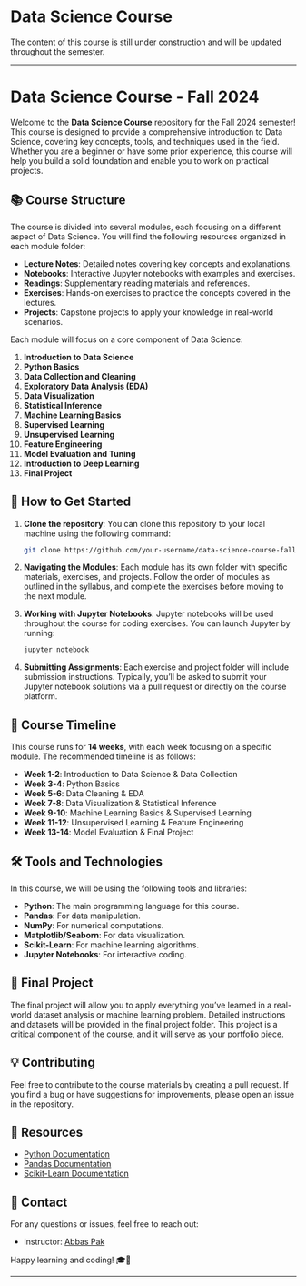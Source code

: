 # Data Science Course
The content of this course is still under construction and will be updated throughout the semester.


---

# Data Science Course - Fall 2024

Welcome to the **Data Science Course** repository for the Fall 2024 semester! This course is designed to provide a comprehensive introduction to Data Science, covering key concepts, tools, and techniques used in the field. Whether you are a beginner or have some prior experience, this course will help you build a solid foundation and enable you to work on practical projects.

## 📚 Course Structure

The course is divided into several modules, each focusing on a different aspect of Data Science. You will find the following resources organized in each module folder:

- **Lecture Notes**: Detailed notes covering key concepts and explanations.
- **Notebooks**: Interactive Jupyter notebooks with examples and exercises.
- **Readings**: Supplementary reading materials and references.
- **Exercises**: Hands-on exercises to practice the concepts covered in the lectures.
- **Projects**: Capstone projects to apply your knowledge in real-world scenarios.
  
Each module will focus on a core component of Data Science:
1. **Introduction to Data Science**
2. **Python Basics**
3. **Data Collection and Cleaning**
4. **Exploratory Data Analysis (EDA)**
5. **Data Visualization**
6. **Statistical Inference**
7. **Machine Learning Basics**
8. **Supervised Learning**
9. **Unsupervised Learning**
10. **Feature Engineering**
11. **Model Evaluation and Tuning**
12. **Introduction to Deep Learning**
13. **Final Project**

## 🚀 How to Get Started

1. **Clone the repository**: You can clone this repository to your local machine using the following command:
   ```bash
   git clone https://github.com/your-username/data-science-course-fall2024.git
   ```

2. **Navigating the Modules**: Each module has its own folder with specific materials, exercises, and projects. Follow the order of modules as outlined in the syllabus, and complete the exercises before moving to the next module.

3. **Working with Jupyter Notebooks**: Jupyter notebooks will be used throughout the course for coding exercises. You can launch Jupyter by running:
   ```bash
   jupyter notebook
   ```

4. **Submitting Assignments**: Each exercise and project folder will include submission instructions. Typically, you’ll be asked to submit your Jupyter notebook solutions via a pull request or directly on the course platform.



## 📅 Course Timeline

This course runs for **14 weeks**, with each week focusing on a specific module. The recommended timeline is as follows:

- **Week 1-2**: Introduction to Data Science & Data Collection
- **Week 3-4**: Python Basics
- **Week 5-6**: Data Cleaning & EDA
- **Week 7-8**: Data Visualization & Statistical Inference
- **Week 9-10**: Machine Learning Basics & Supervised Learning
- **Week 11-12**: Unsupervised Learning & Feature Engineering
- **Week 13-14**: Model Evaluation & Final Project

## 🛠 Tools and Technologies

In this course, we will be using the following tools and libraries:
- **Python**: The main programming language for this course.
- **Pandas**: For data manipulation.
- **NumPy**: For numerical computations.
- **Matplotlib/Seaborn**: For data visualization.
- **Scikit-Learn**: For machine learning algorithms.
- **Jupyter Notebooks**: For interactive coding.
  
## 🌟 Final Project

The final project will allow you to apply everything you’ve learned in a real-world dataset analysis or machine learning problem. Detailed instructions and datasets will be provided in the final project folder. This project is a critical component of the course, and it will serve as your portfolio piece.

## 💡 Contributing

Feel free to contribute to the course materials by creating a pull request. If you find a bug or have suggestions for improvements, please open an issue in the repository.

## 🔗 Resources

- [Python Documentation](https://docs.python.org/3/)
- [Pandas Documentation](https://pandas.pydata.org/pandas-docs/stable/)
- [Scikit-Learn Documentation](https://scikit-learn.org/stable/)

## 📧 Contact

For any questions or issues, feel free to reach out:
- Instructor: [Abbas Pak](mailto:abbas.pak1982@gmail.com)
  

Happy learning and coding! 🎓🚀

--- 

